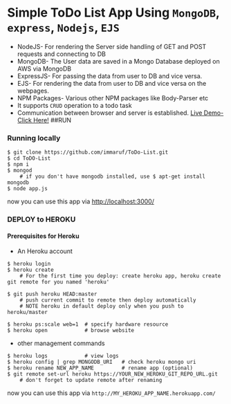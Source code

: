 # Simple ToDo List App Using `MongoDB`, `express`, `Nodejs`, `EJS`
* NodeJS- For rendering the Server side handling of GET and POST requests and connecting to DB
* MongoDB- The User data are saved in a Mongo Database deployed on AWS via MongoDB
* ExpressJS- For passing the data from user to DB and vice versa.
* EJS- For rendering the data from user to DB and vice versa on the webpages.
* NPM Packages- Various other NPM packages like Body-Parser etc
* It supports `CRUD` operation to a todo task
* Communication between browser and server is established.
[Live Demo- Click Here!](https://my-t0d0-l1st.herokuapp.com/)
##RUN
### Running locally
```
$ git clone https://github.com/immaruf/ToDo-List.git
$ cd ToDO-List
$ npm i
$ mongod  
    # if you don't have mongodb installed, use $ apt-get install mongodb
$ node app.js
```
now you can use this app via [http://localhost:3000/](http://localhost:3000/)
<br>
### DEPLOY to HEROKU
#### Prerequisites for Heroku
* An Heroku account
```
$ heroku login
$ heroku create
    # For the first time you deploy: create heroku app, heroku create git remote for you named 'heroku'

$ git push heroku HEAD:master
    # push current commit to remote then deploy automatically
    # NOTE heroku in default deploy only when you push to heroku/master

$ heroku ps:scale web=1  # specify hardware resource
$ heroku open            # browse website
```
* other management commands
```
$ heroku logs            # view logs
$ heroku config | grep MONGODB_URI   # check heroku mongo uri
$ heroku rename NEW_APP_NAME         # rename app (optional)
$ git remote set-url heroku https://YOUR_NEW_HEROKU_GIT_REPO_URL.git
    # don't forget to update remote after renaming
```
now you can use this app via `http://MY_HEROKU_APP_NAME.herokuapp.com/`

